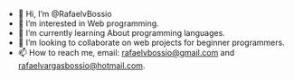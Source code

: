 - 👋 Hi, I’m @RafaelvBossio
- 👀 I’m interested in Web programming.
- 🌱 I’m currently learning About programming languages.
- 💞️ I’m looking to collaborate on web projects for beginner programmers.
- 📫 How to reach me, email: rafaelvbossio@gmail.com and rafaelvargasbossio@hotmail.com.

<!---
RafaelvBossio/RafaelvBossio is a ✨ special ✨ repository because its `README.md` (this file) appears on your GitHub profile.
You can click the Preview link to take a look at your changes.
--->
